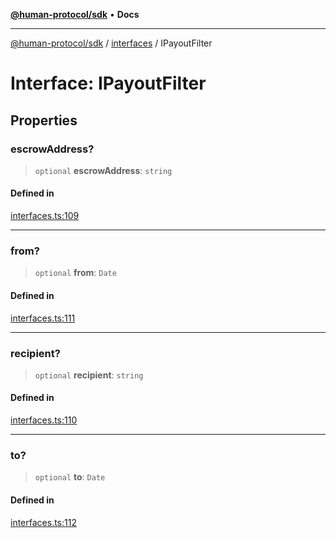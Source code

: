 [**@human-protocol/sdk**](../../README.md) • **Docs**

***

[@human-protocol/sdk](../../modules.md) / [interfaces](../README.md) / IPayoutFilter

# Interface: IPayoutFilter

## Properties

### escrowAddress?

> `optional` **escrowAddress**: `string`

#### Defined in

[interfaces.ts:109](https://github.com/humanprotocol/human-protocol/blob/249f60968b0f092853c458545691a3700de501e6/packages/sdk/typescript/human-protocol-sdk/src/interfaces.ts#L109)

***

### from?

> `optional` **from**: `Date`

#### Defined in

[interfaces.ts:111](https://github.com/humanprotocol/human-protocol/blob/249f60968b0f092853c458545691a3700de501e6/packages/sdk/typescript/human-protocol-sdk/src/interfaces.ts#L111)

***

### recipient?

> `optional` **recipient**: `string`

#### Defined in

[interfaces.ts:110](https://github.com/humanprotocol/human-protocol/blob/249f60968b0f092853c458545691a3700de501e6/packages/sdk/typescript/human-protocol-sdk/src/interfaces.ts#L110)

***

### to?

> `optional` **to**: `Date`

#### Defined in

[interfaces.ts:112](https://github.com/humanprotocol/human-protocol/blob/249f60968b0f092853c458545691a3700de501e6/packages/sdk/typescript/human-protocol-sdk/src/interfaces.ts#L112)
